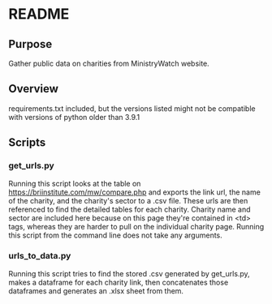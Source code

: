 # README

## Purpose
Gather public data on charities from MinistryWatch website.

## Overview
requirements.txt included, but the versions listed might not be compatible with versions of python older than 3.9.1
## Scripts
### get_urls.py
Running this script looks at the table on https://briinstitute.com/mw/compare.php and exports the link url, the name of the charity, and the charity's sector to a .csv file. These urls are then referenced to find the detailed tables for each charity. Charity name and sector are included here because on this page they're contained in \<td\> tags, whereas they are harder to pull on the individual charity page.
Running this script from the command line does not take any arguments.

### urls_to_data.py
Running this script tries to find the stored .csv generated by get_urls.py, makes a dataframe for each charity link, then concatenates those dataframes and generates an .xlsx sheet from them.
